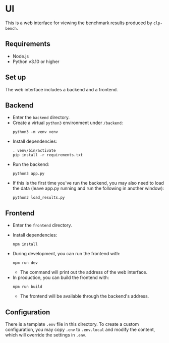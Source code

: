 # UI
This is a web interface for viewing the benchmark results produced by `clp-bench`.

## Requirements

+ Node.js
+ Python v3.10 or higher

## Set up
The web interface includes a backend and a frontend.

## Backend
+ Enter the `backend` directory. 
+ Create a virtual `python3` environment under `/backend`:
  ```shell
  python3 -m venv venv
  ```
+ Install dependencies:
  ```shell
  . venv/bin/activate
  pip install -r requirements.txt
  ```
+ Run the backend:
  ```shell
  python3 app.py
  ```
+ If this is the first time you've run the backend, you may also need to load the data (leave app.py
  running and run the following in another window):
  ```shell
  python3 load_results.py
  ```

## Frontend
* Enter the `frontend` directory.
+ Install dependencies:
  ```
  npm install
  ```
+ During development, you can run the frontend with:
  ```
  npm run dev
  ```
  + The command will print out the address of the web interface.
+ In production, you can build the frontend with:
  ```
  npm run build
  ```
  + The frontend will be available through the backend's address.

## Configuration
There is a template `.env` file in this directory. To create a custom configuration, you may copy
`.env` to `.env.local` and modify the content, which will override the settings in `.env`.
